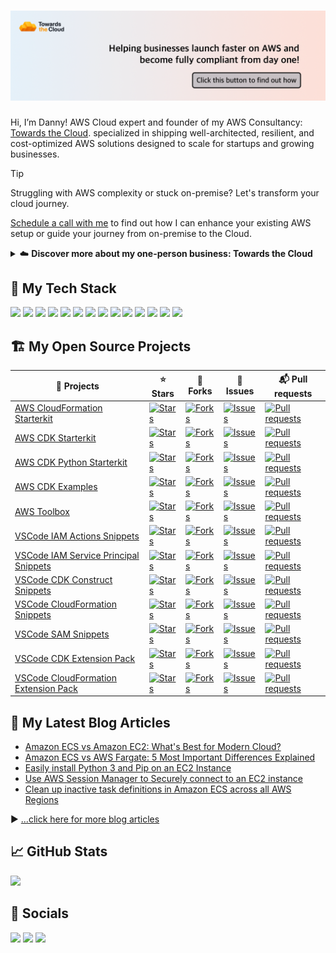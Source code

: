 # [![Danny Steenman header](./image/github-title-banner.png)](https://towardsthecloud.com)

Hi, I’m Danny! AWS Cloud expert and founder of my AWS Consultancy: [Towards the Cloud](https://towardsthecloud.com). specialized in shipping well-architected, resilient, and cost-optimized AWS solutions designed to scale for startups and growing businesses.

> [!TIP]
> Struggling with AWS complexity or stuck on-premise? Let's transform your cloud journey.
>
> [Schedule a call with me](https://towardsthecloud.com/contact) to find out how I can enhance your existing AWS setup or guide your journey from on-premise to the Cloud.
>
> <details><summary>☁️ <strong>Discover more about my one-person business: Towards the Cloud</strong></summary>
>
> <br/>
>
> Hi, I'm Danny – AWS expert and founder of [Towards the Cloud](https://towardsthecloud.com). With over a decade of hands-on experience, I specialized myself in deploying well-architected, highly scalable and cost-effective AWS Solutions using Infrastructure as Code (IaC).
>
> #### When you work with me, you're getting a package deal of expertise and personalized service:
>
> - **AWS CDK Proficiency**: I bring deep AWS CDK knowledge to the table, ensuring your infrastructure is not just maintainable and scalable, but also fully automated.
> - **AWS Certified**: [Equipped with 7 AWS Certifications](https://www.credly.com/users/dannysteenman/badges), including DevOps Engineer & Solutions Architect Professional, to ensure best practices across diverse cloud scenarios.
> - **Direct Access**: You work with me, not a team of managers. Expect quick decisions and high-quality work.
> - **Tailored Solutions**: Understanding that no two businesses are alike, I Custom-fit cloud infrastructure for your unique needs.
> - **Cost-Effective**: I'll optimize your AWS spending without cutting corners on performance or security.
> - **Seamless CI/CD**: I'll set up smooth CI/CD processes using GitHub Actions, making changes a breeze through Pull Requests.
>
> *My mission is simple: I'll free you from infrastructure headaches so you can focus on what truly matters – your core business.*
>
> Ready to unlock the full potential of AWS Cloud?
>
> <a href="https://towardsthecloud.com/contact"><img alt="Schedule your call" src="https://img.shields.io/badge/schedule%20your%20call-success.svg?style=for-the-badge"/></a>
> </details>


## 🥞 My Tech Stack

![](https://img.shields.io/badge/mac%20os-000000?style=for-the-badge&logo=apple&logoColor=white)
![](https://img.shields.io/badge/Linux-FCC624?style=for-the-badge&logo=linux&logoColor=black)
![](https://img.shields.io/badge/VSCode-0078D4?style=for-the-badge&logo=visual%20studio%20code&logoColor=white)
![](https://img.shields.io/badge/Python-FFD43B?style=for-the-badge&logo=python&logoColor=blue)
![](https://img.shields.io/badge/TypeScript-007ACC?style=for-the-badge&logo=typescript&logoColor=white)
![](https://img.shields.io/badge/JavaScript-323330?style=for-the-badge&logo=javascript&logoColor=F7DF1E)
![](https://img.shields.io/badge/ZSH_Shell-2bbc8a?style=for-the-badge&logo=gnu-bash&logoColor=white)
![](https://img.shields.io/badge/GIT-E44C30?style=for-the-badge&logo=git&logoColor=white)
![](https://img.shields.io/badge/GitHub_Actions-2088FF?style=for-the-badge&logo=github-actions&logoColor=white)
![](https://img.shields.io/badge/Terraform-7B42BC?style=for-the-badge&logo=terraform&logoColor=white)
![](https://img.shields.io/badge/Ansible-000000?style=for-the-badge&logo=ansible&logoColor=white)
![](https://img.shields.io/badge/AWS_CDK-288D46?style=for-the-badge&logo=amazonaws&logoColor=white)
![](https://img.shields.io/badge/Docker-2CA5E0?style=for-the-badge&logo=docker&logoColor=white)
![](https://img.shields.io/badge/Amazon_AWS-FF9900?style=for-the-badge&logo=amazonaws&logoColor=white)

## 🏗️ My Open Source Projects

| 📂 Projects                                                                                                        | ⭐ Stars                                                                                                                                                                                  | 🍴 Forks                                                                                                                                                                                       | 🚧 Issues                                                                                                                                                                               | 📬 Pull requests                                                                                                                                                                                 |
| ----------------------------------------------------------------------------------------------------------------- | ---------------------------------------------------------------------------------------------------------------------------------------------------------------------------------------- | --------------------------------------------------------------------------------------------------------------------------------------------------------------------------------------------- | -------------------------------------------------------------------------------------------------------------------------------------------------------------------------------------- | ----------------------------------------------------------------------------------------------------------------------------------------------------------------------------------------------- |
| [AWS CloudFormation Starterkit](https://github.com/towardsthecloud/aws-cloudformation-starterkit)                 | [![Stars](https://img.shields.io/github/stars/dannysteenman/aws-cloudformation-starterkit)](https://github.com/towardsthecloud/aws-cloudformation-starterkit/stargazers)                 | [![Forks](https://img.shields.io/github/forks/dannysteenman/aws-cloudformation-starterkit)](https://github.com/towardsthecloud/aws-cloudformation-starterkit/network/members)                 | [![Issues](https://img.shields.io/github/issues/dannysteenman/aws-cloudformation-starterkit)](https://github.com/towardsthecloud/aws-cloudformation-starterkit/issues)                 | [![Pull requests](https://img.shields.io/github/issues-pr/dannysteenman/aws-cloudformation-starterkit)](https://github.com/towardsthecloud/aws-cloudformation-starterkit/pulls)                 |
| [AWS CDK Starterkit](https://github.com/towardsthecloud/aws-cdk-starterkit)                                       | [![Stars](https://img.shields.io/github/stars/dannysteenman/aws-cdk-starterkit)](https://github.com/towardsthecloud/aws-cdk-starterkit/stargazers)                                       | [![Forks](https://img.shields.io/github/forks/dannysteenman/aws-cdk-starterkit)](https://github.com/towardsthecloud/aws-cdk-starterkit/network/members)                                       | [![Issues](https://img.shields.io/github/issues/dannysteenman/aws-cdk-starterkit)](https://github.com/towardsthecloud/aws-cdk-starterkit/issues)                                       | [![Pull requests](https://img.shields.io/github/issues-pr/dannysteenman/aws-cdk-starterkit)](https://github.com/towardsthecloud/aws-cdk-starterkit/pulls)                                       |
| [AWS CDK Python Starterkit](https://github.com/towardsthecloud/aws-cdk-python-starterkit)                         | [![Stars](https://img.shields.io/github/stars/dannysteenman/aws-cdk-python-starterkit)](https://github.com/towardsthecloud/aws-cdk-python-starterkit/stargazers)                         | [![Forks](https://img.shields.io/github/forks/dannysteenman/aws-cdk-python-starterkit)](https://github.com/towardsthecloud/aws-cdk-python-starterkit/network/members)                         | [![Issues](https://img.shields.io/github/issues/dannysteenman/aws-cdk-python-starterkit)](https://github.com/towardsthecloud/aws-cdk-python-starterkit/issues)                         | [![Pull requests](https://img.shields.io/github/issues-pr/dannysteenman/aws-cdk-python-starterkit)](https://github.com/towardsthecloud/aws-cdk-python-starterkit/pulls)                         |
| [AWS CDK Examples](https://github.com/towardsthecloud/aws-cdk-examples)                                           | [![Stars](https://img.shields.io/github/stars/dannysteenman/aws-cdk-examples)](https://github.com/towardsthecloud/aws-cdk-examples/stargazers)                                           | [![Forks](https://img.shields.io/github/forks/dannysteenman/aws-cdk-examples)](https://github.com/towardsthecloud/aws-cdk-examples/network/members)                                           | [![Issues](https://img.shields.io/github/issues/dannysteenman/aws-cdk-examples)](https://github.com/towardsthecloud/aws-cdk-examples/issues)                                           | [![Pull requests](https://img.shields.io/github/issues-pr/dannysteenman/aws-cdk-examples)](https://github.com/towardsthecloud/aws-cdk-examples/pulls)                                           |
| [AWS Toolbox](https://github.com/towardsthecloud/aws-toolbox)                                                     | [![Stars](https://img.shields.io/github/stars/dannysteenman/aws-toolbox)](https://github.com/towardsthecloud/aws-toolbox/stargazers)                                                     | [![Forks](https://img.shields.io/github/forks/dannysteenman/aws-toolbox)](https://github.com/towardsthecloud/aws-toolbox/network/members)                                                     | [![Issues](https://img.shields.io/github/issues/dannysteenman/aws-toolbox)](https://github.com/towardsthecloud/aws-toolbox/issues)                                                     | [![Pull requests](https://img.shields.io/github/issues-pr/dannysteenman/aws-toolbox)](https://github.com/towardsthecloud/aws-toolbox/pulls)                                                     |
| [VSCode IAM Actions Snippets](https://github.com/towardsthecloud/vscode-iam-actions-snippets)                     | [![Stars](https://img.shields.io/github/stars/dannysteenman/vscode-iam-actions-snippets)](https://github.com/towardsthecloud/vscode-iam-actions-snippets/stargazers)                     | [![Forks](https://img.shields.io/github/forks/dannysteenman/vscode-iam-actions-snippets)](https://github.com/towardsthecloud/vscode-iam-actions-snippets/network/members)                     | [![Issues](https://img.shields.io/github/issues/dannysteenman/vscode-iam-actions-snippets)](https://github.com/towardsthecloud/vscode-iam-actions-snippets/issues)                     | [![Pull requests](https://img.shields.io/github/issues-pr/dannysteenman/vscode-iam-actions-snippets)](https://github.com/towardsthecloud/vscode-iam-actions-snippets/pulls)                     |
| [VSCode IAM Service Principal Snippets](https://github.com/towardsthecloud/vscode-iam-service-principal-snippets) | [![Stars](https://img.shields.io/github/stars/dannysteenman/vscode-iam-service-principal-snippets)](https://github.com/towardsthecloud/vscode-iam-service-principal-snippets/stargazers) | [![Forks](https://img.shields.io/github/forks/dannysteenman/vscode-iam-service-principal-snippets)](https://github.com/towardsthecloud/vscode-iam-service-principal-snippets/network/members) | [![Issues](https://img.shields.io/github/issues/dannysteenman/vscode-iam-service-principal-snippets)](https://github.com/towardsthecloud/vscode-iam-service-principal-snippets/issues) | [![Pull requests](https://img.shields.io/github/issues-pr/dannysteenman/vscode-iam-service-principal-snippets)](https://github.com/towardsthecloud/vscode-iam-service-principal-snippets/pulls) |
| [VSCode CDK Construct Snippets](https://github.com/towardsthecloud/vscode-cdk-snippets)                           | [![Stars](https://img.shields.io/github/stars/dannysteenman/vscode-cdk-snippets)](https://github.com/towardsthecloud/vscode-cdk-snippets/stargazers)                                     | [![Forks](https://img.shields.io/github/forks/dannysteenman/vscode-cdk-snippets)](https://github.com/towardsthecloud/vscode-cdk-snippets/network/members)                                     | [![Issues](https://img.shields.io/github/issues/dannysteenman/vscode-cdk-snippets)](https://github.com/towardsthecloud/vscode-cdk-snippets/issues)                                     | [![Pull requests](https://img.shields.io/github/issues-pr/dannysteenman/vscode-cdk-snippets)](https://github.com/towardsthecloud/vscode-cdk-snippets/pulls)                                     |
| [VSCode CloudFormation Snippets](https://github.com/towardsthecloud/vscode-cloudformation-snippets)               | [![Stars](https://img.shields.io/github/stars/dannysteenman/vscode-cloudformation-snippets)](https://github.com/towardsthecloud/vscode-cloudformation-snippets/stargazers)               | [![Forks](https://img.shields.io/github/forks/dannysteenman/vscode-cloudformation-snippets)](https://github.com/towardsthecloud/vscode-cloudformation-snippets/network/members)               | [![Issues](https://img.shields.io/github/issues/dannysteenman/vscode-cloudformation-snippets)](https://github.com/towardsthecloud/vscode-cloudformation-snippets/issues)               | [![Pull requests](https://img.shields.io/github/issues-pr/dannysteenman/vscode-cloudformation-snippets)](https://github.com/towardsthecloud/vscode-cloudformation-snippets/pulls)               |
| [VSCode SAM Snippets](https://github.com/towardsthecloud/vscode-sam-snippets)                                     | [![Stars](https://img.shields.io/github/stars/dannysteenman/vscode-sam-snippets)](https://github.com/towardsthecloud/vscode-sam-snippets/stargazers)                                     | [![Forks](https://img.shields.io/github/forks/dannysteenman/vscode-sam-snippets)](https://github.com/towardsthecloud/vscode-sam-snippets/network/members)                                     | [![Issues](https://img.shields.io/github/issues/dannysteenman/vscode-sam-snippets)](https://github.com/towardsthecloud/vscode-sam-snippets/issues)                                     | [![Pull requests](https://img.shields.io/github/issues-pr/dannysteenman/vscode-sam-snippets)](https://github.com/towardsthecloud/vscode-sam-snippets/pulls)                                     |
| [VSCode CDK Extension Pack](https://github.com/towardsthecloud/vscode-cdk-extension-pack )                        | [![Stars](https://img.shields.io/github/stars/dannysteenman/vscode-cdk-extension-pack)](https://github.com/towardsthecloud/vscode-cdk-extension-pack/stargazers)                         | [![Forks](https://img.shields.io/github/forks/dannysteenman/vscode-cdk-extension-pack)](https://github.com/towardsthecloud/vscode-cdk-extension-pack/network/members)                         | [![Issues](https://img.shields.io/github/issues/dannysteenman/vscode-cdk-extension-pack)](https://github.com/towardsthecloud/vscode-cdk-extension-pack/issues)                         | [![Pull requests](https://img.shields.io/github/issues-pr/dannysteenman/vscode-cdk-extension-pack)](https://github.com/towardsthecloud/vscode-cdk-extension-pack/pulls)                         |
| [VSCode CloudFormation Extension Pack](https://github.com/towardsthecloud/vscode-cloudformation-extension-pack )  | [![Stars](https://img.shields.io/github/stars/dannysteenman/vscode-cloudformation-extension-pack)](https://github.com/towardsthecloud/vscode-cloudformation-extension-pack/stargazers)   | [![Forks](https://img.shields.io/github/forks/dannysteenman/vscode-cloudformation-extension-pack)](https://github.com/towardsthecloud/vscode-cloudformation-extension-pack/network/members)   | [![Issues](https://img.shields.io/github/issues/dannysteenman/vscode-cloudformation-extension-pack)](https://github.com/towardsthecloud/vscode-cloudformation-extension-pack/issues)   | [![Pull requests](https://img.shields.io/github/issues-pr/dannysteenman/vscode-cloudformation-extension-pack)](https://github.com/towardsthecloud/vscode-cloudformation-extension-pack/pulls)   |

## 📙 My Latest Blog Articles

<!-- BLOG-POST-LIST:START -->
- [Amazon ECS vs Amazon EC2: What&#39;s Best for Modern Cloud?](https://towardsthecloud.com/blog/amazon-ecs-vs-amazon-ec2)
- [Amazon ECS vs AWS Fargate: 5 Most Important Differences Explained](https://towardsthecloud.com/blog/amazon-ecs-vs-aws-fargate)
- [Easily install Python 3 and Pip on an EC2 Instance](https://towardsthecloud.com/blog/amazon-ec2-install-python-pip)
- [Use AWS Session Manager to Securely connect to an EC2 instance](https://towardsthecloud.com/blog/amazon-ec2-instance-connect-aws-session-manager)
- [Clean up inactive task definitions in Amazon ECS across all AWS Regions](https://towardsthecloud.com/blog/amazon-ecs-delete-inactive-task-definitions)
<!-- BLOG-POST-LIST:END -->

▶ [...click here for more blog articles](https://towardsthecloud.com)

## 📈 GitHub Stats

[![](https://github-readme-stats.vercel.app/api?username=dannysteenman&show_icons=true&line_height=27&count_private=true&title_color=1F2329&text_color=434D58&icon_color=2bbc8a&bg_color=F6F8FA)](https://github.com/dannysteenman/dannysteenman)

## 👾 Socials

[![](https://img.shields.io/badge/LinkedIn-0077B5?style=for-the-badge&logo=linkedin&logoColor=white)](https://www.linkedin.com/in/dannysteenman)
[![](https://img.shields.io/badge/X-000000?style=for-the-badge&logo=x&logoColor=white)](https://x.com/dannysteenman)
[![](https://komarev.com/ghpvc/?username=dannysteenman&style=for-the-badge&color=red&abbreviated=true)](https://github.com/dannysteenman)
